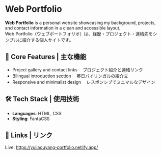 # Web Portfolio

**Web Portfolio** is a personal website showcasing my background, projects, and contact information in a clean and accessible layout. </br>
Web Portfolio（ウェブポートフォリオ）は、経歴・プロジェクト・連絡先をシンプルに紹介する個人サイトです。

## 🔧 Core Features | 主な機能

* Project gallery and contact links
  　プロジェクト紹介と連絡リンク
* Bilingual introduction section
  　英日バイリンガルの紹介文
* Responsive and minimalist design
  　レスポンシブでミニマルなデザイン

## 🛠 Tech Stack | 使用技術

* **Languages**: HTML, CSS
* **Styling**: FantaCSS

## 🔗 Links | リンク

Live: https://yuliaouyang-portfolio.netlify.app/

